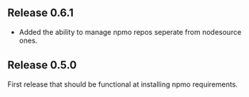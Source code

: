 ## Release 0.6.1

- Added the ability to manage npmo repos seperate from nodesource ones.

## Release 0.5.0

First release that should be functional at installing npmo requirements.
